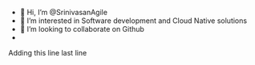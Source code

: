 - 👋 Hi, I’m @SrinivasanAgile
- 👀 I’m interested in Software development and Cloud Native solutions
- 💞️ I’m looking to collaborate on Github
- 
Adding this line
last line
<!---
SrinivasanAgile/SrinivasanAgile is a ✨ special ✨ repository because its `README.md` (this file) appears on your GitHub profile.
You can click the Preview link to take a look at your changes.
--->
